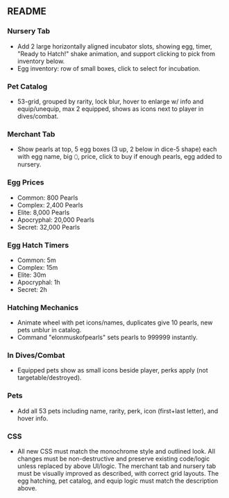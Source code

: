 ## README

### Nursery Tab
- Add 2 large horizontally aligned incubator slots, showing egg, timer, "Ready to Hatch!" shake animation, and support clicking to pick from inventory below.
- Egg inventory: row of small boxes, click to select for incubation.

### Pet Catalog
- 53-grid, grouped by rarity, lock blur, hover to enlarge w/ info and equip/unequip, max 2 equipped, shows as icons next to player in dives/combat.

### Merchant Tab
- Show pearls at top, 5 egg boxes (3 up, 2 below in dice-5 shape) each with egg name, big ⬯, price, click to buy if enough pearls, egg added to nursery.

### Egg Prices
- Common: 800 Pearls
- Complex: 2,400 Pearls
- Elite: 8,000 Pearls
- Apocryphal: 20,000 Pearls
- Secret: 32,000 Pearls

### Egg Hatch Timers
- Common: 5m
- Complex: 15m
- Elite: 30m
- Apocryphal: 1h
- Secret: 2h

### Hatching Mechanics
- Animate wheel with pet icons/names, duplicates give 10 pearls, new pets unblur in catalog.
- Command "elonmuskofpearls" sets pearls to 999999 instantly.

### In Dives/Combat
- Equipped pets show as small icons beside player, perks apply (not targetable/destroyed).

### Pets
- Add all 53 pets including name, rarity, perk, icon (first+last letter), and hover info.

### CSS
- All new CSS must match the monochrome style and outlined look. All changes must be non-destructive and preserve existing code/logic unless replaced by above UI/logic. The merchant tab and nursery tab must be visually improved as described, with correct grid layouts. The egg hatching, pet catalog, and equip logic must match the description above.